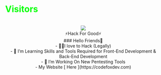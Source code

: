 <p align="center"> 
<h1 style="color:#00ff00">Visitors</h1><p align="center"><br />
<img src="https://camo.githubusercontent.com/49199c3c594c526f193a5049b8e41256ea81cd86e652a71ed4061722beed576b/68747470733a2f2f70726f66696c652d636f756e7465722e676c697463682e6d652f78456c6b6f6d792f636f756e742e737667"/><br />
 ⚡Hack For Good⚡<br />
 ### Hello Friends🥷<br />
- 🧑‍💻I love to Hack (Legally)<br />
- 🌱 I’m Learning Skills and Tools Required for Front-End Development & Back-End Development<br />
- 🔭 I’m Working On New Pentesting Tools<br />
-  My Website [ Here ](https://codefoxdev.com)
